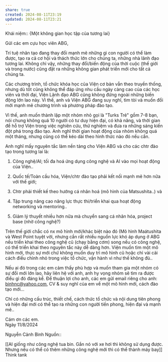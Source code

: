 ```yaml
---
share: true
created: 2024-08-11T23:19
updated: 2024-08-11T23:21
---
```

Khái niệm:: 
{Một không gian học tập của tương lai}

Gửi các em cựu học viên ABG,

Trí tuệ nhân tạo đang thay đổi mạnh mẽ những gì con người có thể làm được, tạo ra cả cơ hội và thách thức lớn cho chúng ta, những nhà lãnh đạo tương lai. Không chỉ vậy, những thay đổi/biến động của thời cuộc (thế giới và trong nước) cũng đặt ra những không gian phát triển mới cho tất cả chúng ta.

Các chương trình, tổ chức khóa học của Viện cơ bản vẫn theo truyền thống, nhưng dù tốt cũng không thể đáp ứng nhu cầu ngày càng cao của các học viên và thời đại, Viện Lãnh đạo ABG cũng không đứng ngoài những biến động lớn lao này. Vì thế, anh và Viện ABG đang suy nghĩ, tìm tòi và muốn đổi mới mạnh mẽ chương trình và phương pháp đào tạo.

Vì thế, anh muốn thành lập một nhóm nhỏ gọi là "Turks Trẻ" gồm 7-8 bạn, nói chung không quá 10 người có tư duy hiện đại, có khả năng, và thời gian để hỗ trợ Viện trong việc nghiên cứu, thử nghiệm và đưa ra những sáng kiến đột phá trong đào tạo. Anh nghĩ thời gian hoạt động của nhóm không quá một tháng, nhưng cũng có thể kéo dài theo hình thức nào đó nếu cần.

Anh nghĩ mấy nguyên tắc làm nền tảng cho Viện ABG và cho các chtr đào tạo trong tương lai là:

1) Công nghệ/AI; tối đa hoá ứng dụng công nghệ và AI vào mọi hoạt động của Viện..

2) Quốc tế/Toàn cầu hóa, Viện/chtr đào tạo phải kết nối mạnh mẽ hơn nữa với thế giới;

3) Chtr phải thiết kế theo hướng cá nhân hoá (mô hình của Matsushita..) và

4) Tập trung nâng cao năng lực thực thi/triển khai qua hoạt động networking và mentoring..

5) Giảm lý thuyết nhiều hơn nữa mà chuyển sang cá nhân hóa, project base (nhờ công nghệ?)

Trên thế giới chắc có nx mô hình mới/khác biệt nào đó (Mô hình Maátushita và West Point tuyệt vời, nhưng cần rất nhiều nguồn lực khó áp dụng ở ABG nếu triển khai theo công nghệ cũ (chạy bằng cơm) song nếu có công nghệ, có thể triển khai theo nguyên tắc này dễ dàng hơn. Viện muốn tìm một mô hình mới, thực sự mới chứ không muốn duy trì mô hình cũ hoặc chỉ vài cải cách điều chỉnh nhỏ trong việc tổ chức, vận hành vì như thế không đủ..

Nếu ai đó trong các em cảm thấy phù hợp và muốn tham gia một nhóm có sự đổi mới lớn lao, hãy liên hệ với anh, anh hy vọng nhóm sẽ tìm ra được điều gì đó đáng kể. Để thuận lợi cho anh, các em gửi email riêng cho anh: binhnc@yahoo.com, CV & suy nghĩ của em về một mô hình mới, cách đào tạo mới…

Chỉ có những cấu trúc, thiết chế, cách thức tổ chức và nội dung tiên phong và hiện đại mới có thể tạo ra những con người tiến phong, hiện đại và mạnh mẽ..

Cám ơn các em.  
Ngày 11/8/2024

Nguyễn Cảnh Bình
Nguồn:: 

[[AI giống như công nghệ tua bin. Gắn nó với xe hơi thì không sử dụng được. Nhưng nếu có thể có thêm những công nghệ mới thì có thể thành máy bay]]
Think tank